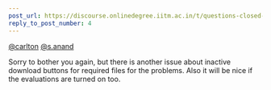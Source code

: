 ```yaml
---
post_url: https://discourse.onlinedegree.iitm.ac.in/t/questions-closed-ga/165433/5
reply_to_post_number: 4
---
```

[@carlton](/u/carlton) [@s.anand](/u/s.anand)

Sorry to bother you again, but there is another issue about inactive download buttons for required files for the problems. Also it will be nice if the evaluations are turned on too.